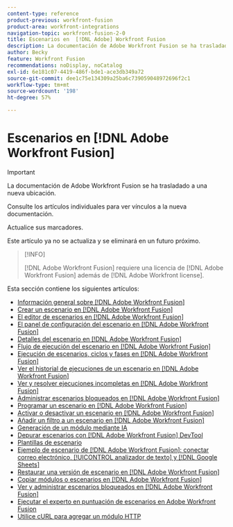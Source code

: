 ```yaml
---
content-type: reference
product-previous: workfront-fusion
product-area: workfront-integrations
navigation-topic: workfront-fusion-2-0
title: Escenarios en  [!DNL Adobe] Workfront Fusion
description: La documentación de Adobe Workfront Fusion se ha trasladado a una nueva ubicación. Este artículo ha quedado obsoleto, pero contiene un vínculo al nuevo artículo que cubre esta funcionalidad.
author: Becky
feature: Workfront Fusion
recommendations: noDisplay, noCatalog
exl-id: 6e181c07-4419-486f-bde1-ace3db349a72
source-git-commit: dee1c75e134309a25ba6c739059048972696f2c1
workflow-type: tm+mt
source-wordcount: '198'
ht-degree: 57%

---
```


# Escenarios en [!DNL Adobe Workfront Fusion]

>[!IMPORTANT]
>
>La documentación de Adobe Workfront Fusion se ha trasladado a una nueva ubicación.
>
>Consulte los artículos individuales para ver vínculos a la nueva documentación.
>
>Actualice sus marcadores.
>
>Este artículo ya no se actualiza y se eliminará en un futuro próximo.

>[!INFO]
>
>[!DNL Adobe Workfront Fusion] requiere una licencia de [!DNL Adobe Workfront Fusion] además de [!DNL Adobe Workfront license].

Esta sección contiene los siguientes artículos:

* [Información general sobre [!DNL Adobe Workfront Fusion]](../../workfront-fusion/scenarios/scenario-overview.md)
* [Crear un escenario en  [!DNL Adobe Workfront Fusion]](../../workfront-fusion/scenarios/create-a-scenario.md)
* [El editor de escenarios en  [!DNL Adobe Workfront Fusion]](../../workfront-fusion/scenarios/scenario-editor.md)
* [El panel de configuración del escenario en  [!DNL Adobe Workfront Fusion]](../../workfront-fusion/scenarios/scenario-settings-panel.md)
* [Detalles del escenario en  [!DNL Adobe Workfront Fusion]](../../workfront-fusion/scenarios/scenario-detail.md)
* [Flujo de ejecución del escenario en  [!DNL Adobe Workfront Fusion]](../../workfront-fusion/scenarios/scenario-execution-flow.md)
* [Ejecución de escenarios, ciclos y fases en  [!DNL Adobe Workfront Fusion]](../../workfront-fusion/scenarios/scenario-execution-cycles-phases.md)
* [Ver el historial de ejecuciones de un escenario en  [!DNL Adobe Workfront Fusion]](../../workfront-fusion/scenarios/view-scenario-execution-history.md)
* [Ver y resolver ejecuciones incompletas en  [!DNL Adobe Workfront Fusion]](../../workfront-fusion/scenarios/view-and-resolve-incomplete-executions.md)
* [Administrar escenarios bloqueados en  [!DNL Adobe Workfront Fusion]](../../workfront-fusion/scenarios/view-and-manage-locked-scenarios.md)
* [Programar un escenario en  [!DNL Adobe Workfront Fusion]](../../workfront-fusion/scenarios/schedule-a-scenario.md)
* [Activar o desactivar un escenario en  [!DNL Adobe Workfront Fusion]](../../workfront-fusion/scenarios/activate-or-inactivate-scenario.md)
* [Añadir un filtro a un escenario en  [!DNL Adobe Workfront Fusion]](../../workfront-fusion/scenarios/add-a-filter-to-a-scenario.md)
* [Generación de un módulo mediante IA](/help/quicksilver/workfront-fusion/scenarios/add-a-module-with-ai.md)
* [Depurar escenarios con  [!DNL Adobe Workfront Fusion] DevTool](../../workfront-fusion/scenarios/debug-scenarios-with-dev-tool.md)
* [Plantillas de escenario](/help/quicksilver/workfront-fusion/scenarios/templates/fusion-templates.md)
* [Ejemplo de escenario de [!DNL Adobe Workfront Fusion]: conectar correo electrónico, [!UICONTROL analizador de texto] y  [!DNL Google Sheets]](../../workfront-fusion/scenarios/example-connect-email-text-parser-gsheets.md)
* [Restaurar una versión de escenario en  [!DNL Adobe Workfront Fusion]](../../workfront-fusion/scenarios/restore-a-scenario-version.md)
* [Copiar módulos o escenarios en  [!DNL Adobe Workfront Fusion]](../../workfront-fusion/scenarios/copy-modules-or-scenarios.md)
* [Ver y administrar escenarios bloqueados en  [!DNL Adobe Workfront Fusion]](../../workfront-fusion/scenarios/view-and-manage-locked-scenarios.md)
* [Ejecutar el experto en puntuación de escenarios en Adobe Workfront Fusion](/help/quicksilver/workfront-fusion/scenarios/run-scenario-scoring.md)
* [Utilice cURL para agregar un módulo HTTP](/help/quicksilver/workfront-fusion/scenarios/use-curl-create-http.md)




